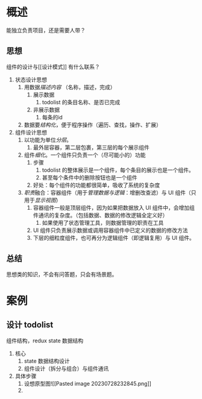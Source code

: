 # 概述
能独立负责项目，还是需要人带？
## 思想
组件的设计与[[设计模式]] 有什么联系？
1. 状态设计思想
	1. 用数据*描述内容* （名称，描述，完成）
		1. 展示数据
			1. todolist 的条目名称、是否已完成
		2. 非展示数据
			1. 每条的id
	2. 数据要*结构化*，便于程序操作（遍历、查找，操作、扩展）
2. 组件设计思想
	1. 以功能为单位*分层*。
		1. 最外层容器，第二层包裹，第三层的每个展示组件
	2. 组件*细化*。一个组件只负责一个（尽可能小的）功能
		1. 步骤
			1. todolist 的整体展示是一个组件，每个条目的展示也是一个组件。
			2. 甚至每个条件中的删除按钮也是一个组件
		2. 好处：每个组件的功能都很简单，吸收了系统的复杂度
	3. *职责*融合：容器组件（用于*管理数据与逻辑*：增删改查滤）与 UI 组件（只用于*显示视图*）
		1. 容器组件一般是顶层组件，因为如果把数据放入 UI 组件中，会增加组件通讯的复杂度。（包括数据、数据的修改逻辑全定义好）
			1. 如果使用了状态管理工具，则数据管理的职责在工具
		2. UI 组件只负责展示数据或调用容器组件中已定义的数据的修改方法
		3. 下层的细粒度组件，也可再分为逻辑组件（即逻辑复用）与 UI 组件。
## 总结
思想类的知识，不会有问答题，只会有场景题。
# 案例
## 设计 todolist
组件结构，redux state 数据结构
1. 核心
	1. state 数据结构设计
	2. 组件设计（拆分与组合）与组件通讯
2. 具体步骤
	1. 设想原型图![[Pasted image 20230728232845.png]] 
	2. 